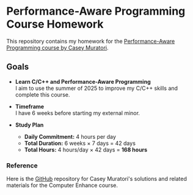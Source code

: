 # Performance-Aware Programming Course Homework

This repository contains my homework for the [Performance-Aware Programming course by Casey Muratori](https://www.computerenhance.com/p/table-of-contents).

## Goals

- **Learn C/C++ and Performance-Aware Programming**  
  I aim to use the summer of 2025 to improve my C/C++ skills and complete this course.

- **Timeframe**  
  I have 6 weeks before starting my external minor.

- **Study Plan**  
  - **Daily Commitment:** 4 hours per day  
  - **Total Duration:** 6 weeks × 7 days = 42 days  
  - **Total Hours:** 4 hours/day × 42 days = **168 hours**

### Reference

Here is the [GitHub](https://github.com/cmuratori/computer_enhance) repository for Casey Muratori's solutions and related materials for the Computer Enhance course.